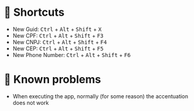 # 🍰 Shortcuts
- New Guid:  <kbd>Ctrl</kbd> + <kbd>Alt</kbd> + <kbd>Shift</kbd> + <kbd>X</kbd>
- New CPF:  <kbd>Ctrl</kbd> + <kbd>Alt</kbd> + <kbd>Shift</kbd> + <kbd>F3</kbd>
- New CNPJ:  <kbd>Ctrl</kbd> + <kbd>Alt</kbd> + <kbd>Shift</kbd> + <kbd>F4</kbd>
- New CEP:  <kbd>Ctrl</kbd> + <kbd>Alt</kbd> + <kbd>Shift</kbd> + <kbd>F5</kbd>
- New Phone Number:  <kbd>Ctrl</kbd> + <kbd>Alt</kbd> + <kbd>Shift</kbd> + <kbd>F6</kbd>

# 🐛 Known problems
- When executing the app, normally (for some reason) the accentuation does not work